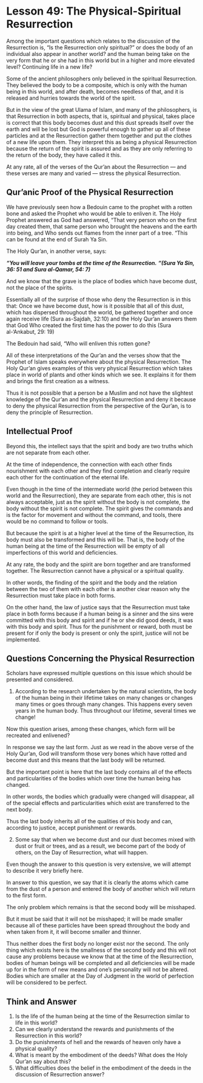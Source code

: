 Lesson 49: The Physical-Spiritual Resurrection
==============================================

Among the important questions which relates to the discussion of the
Resurrection is, “Is the Resurrection only spiritual?” or does the body
of an individual also appear in another world? and the human being take
on the very form that he or she had in this world but in a higher and
more elevated level? Continuing life in a new life?

Some of the ancient philosophers only believed in the spiritual
Resurrection. They believed the body to be a composite, which is only
with the human being in this world, and after death, becomes needless of
that, and it is released and hurries towards the world of the spirit.

But in the view of the great Ulama of Islam, and many of the
philosophers, is that Resurrection in both aspects, that is, spiritual
and physical, takes place is correct that this body becomes dust and
this dust spreads itself over the earth and will be lost but God is
powerful enough to gather up all of these particles and at the
Resurrection gather them together and put the clothes of a new life upon
them. They interpret this as being a physical Resurrection because the
return of the spirit is assured and as they are only referring to the
return of the body, they have called it this.

At any rate, all of the verses of the Qur’an about the Resurrection —
and these verses are many and varied — stress the physical Resurrection.

Qur’anic Proof of the Physical Resurrection
-------------------------------------------

We have previously seen how a Bedouin came to the prophet with a rotten
bone and asked the Prophet who would be able to enliven it. The Holy
Prophet answered as God had answered, “That very person who on the first
day created them, that same person who brought the heavens and the earth
into being, and Who sends out flames from the inner part of a tree.
“This can be found at the end of Surah Ya Sin.

The Holy Qur’an, in another verse, says:

***“You will leave your tombs at the time of the Resurrection.***
***“(Sura Ya Sin, 36: 51 and Sura al-Qamar, 54: 7)***

And we know that the grave is the place of bodies which have become
dust, not the place of the spirits.

Essentially all of the surprise of those who deny the Resurrection is in
this that: Once we have become dust, how is it possible that all of this
dust, which has dispersed throughout the world, be gathered together and
once again receive life (Sura as-Sajdah, 32:10) and the Holy Qur’an
answers them that God Who created the first time has the power to do
this (Sura al-‘Ankabut, 29: 19)

The Bedouin had said, “Who will enliven this rotten gone?

All of these interpretations of the Qur’an and the verses show that the
Prophet of Islam speaks everywhere about the physical Resurrection. The
Holy Qur’an gives examples of this very physical Resurrection which
takes place in world of plants and other kinds which we see. It explains
it for them and brings the first creation as a witness.

Thus it is not possible that a person be a Muslim and not have the
slightest knowledge of the Qur’an and the physical Resurrection and deny
it because to deny the physical Resurrection from the perspective of the
Qur’an, is to deny the principle of Resurrection.

Intellectual Proof
------------------

Beyond this, the intellect says that the spirit and body are two truths
which are not separate from each other.

At the time of independence, the connection with each other finds
nourishment with each other and they find completion and clearly require
each other for the continuation of the eternal life.

Even though in the time of the intermediate world (the period between
this world and the Resurrection), they are separate from each other,
this is not always acceptable, just as the spirit without the body is
not complete, the body without the spirit is not complete. The spirit
gives the commands and is the factor for movement and without the
command, and tools, there would be no command to follow or tools.

But because the spirit is at a higher level at the time of the
Resurrection, its body must also be transformed and this will be. That
is, the body of the human being at the time of the Resurrection will be
empty of all imperfections of this world and deficiencies.

At any rate, the body and the spirit are born together and are
transformed together. The Resurrection cannot have a physical or a
spiritual quality.

In other words, the finding of the spirit and the body and the relation
between the two of them with each other is another clear reason why the
Resurrection must take place in both forms.

On the other hand, the law of justice says that the Resurrection must
take place in both forms because if a human being is a sinner and the
sins were committed with this body and spirit and if he or she did good
deeds, it was with this body and spirit. Thus for the punishment or
reward, both must be present for if only the body is present or only the
spirit, justice will not be implemented.

Questions Concerning the Physical Resurrection
----------------------------------------------

Scholars have expressed multiple questions on this issue which should be
presented and considered.

1. According to the research undertaken by the natural scientists, the
body of the human being in their lifetime takes on many changes or
changes many times or goes through many changes. This happens every
seven years in the human body. Thus throughout our lifetime, several
times we change!

Now this question arises, among these changes, which form will be
recreated and enlivened?

In response we say the last form. Just as we read in the above verse of
the Holy Qur’an, God will transform those very bones which have rotted
and become dust and this means that the last body will be returned.

But the important point is here that the last body contains all of the
effects and particularities of the bodies which over time the human
being has changed.

In other words, the bodies which gradually were changed will disappear,
all of the special effects and particularities which exist are
transferred to the next body.

Thus the last body inherits all of the qualities of this body and can,
according to justice, accept punishment or rewards.

2. Some say that when we become dust and our dust becomes mixed with
dust or fruit or trees, and as a result, we become part of the body of
others, on the Day of Resurrection, what will happen.

Even though the answer to this question is very extensive, we will
attempt to describe it very briefly here.

In answer to this question, we say that it is clearly the atoms which
came from the dust of a person and entered the body of another which
will return to the first form.

The only problem which remains is that the second body will be
misshaped.

But it must be said that it will not be misshaped; it will be made
smaller because all of these particles have been spread throughout the
body and when taken from it, it will become smaller and thinner.

Thus neither does the first body no longer exist nor the second. The
only thing which exists here is the smallness of the second body and
this will not cause any problems because we know that at the time of the
Resurrection, bodies of human beings will be completed and all
deficiencies will be made up for in the form of new means and one’s
personality will not be altered. Bodies which are smaller at the Day of
Judgment in the world of perfection will be considered to be perfect.

Think and Answer
----------------

1. Is the life of the human being at the time of the Resurrection
similar to life in this world?  
 2. Can we clearly understand the rewards and punishments of the
Resurrection in this world?  
 3. Do the punishments of hell and the rewards of heaven only have a
physical quality?  
 4. What is meant by the embodiment of the deeds? What does the Holy
Qur’an say about this?  
 5. What difficulties does the belief in the embodiment of the deeds in
the discussion of Resurrection answer? 


